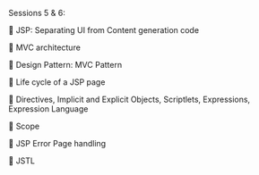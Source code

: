 Sessions 5 & 6:

 JSP: Separating UI from Content generation code

 MVC architecture

 Design Pattern: MVC Pattern

 Life cycle of a JSP page

 Directives, Implicit and Explicit Objects, Scriptlets, Expressions, Expression Language

 Scope

 JSP Error Page handling

 JSTL
